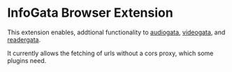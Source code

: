 # InfoGata Browser Extension

This extension enables, addtional functionality to [audiogata](https://github.com/InfoGata/audiogata), [videogata](https://github.com/InfoGata/videogata), and [readergata](https://gitlab.com/elijahgreen/readergata).

It currently allows the fetching of urls without a cors proxy, which some plugins need.

